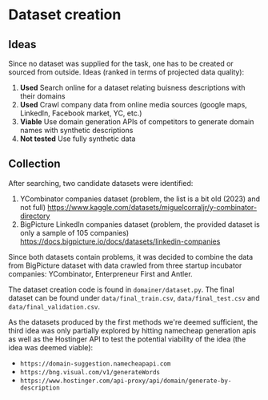 # Dataset creation

## Ideas

Since no dataset was supplied for the task, one has to be created or sourced
from outside. Ideas (ranked in terms of projected data quality):

1. **Used** Search online for a dataset relating buisness descriptions with
   their domains
2. **Used** Crawl company data from online media sources (google maps, LinkedIn,
   Facebook market, YC, etc.)
3. **Viable** Use domain generation APIs of competitors to generate domain names
   with synthetic descriptions
4. **Not tested** Use fully synthetic data

## Collection

After searching, two candidate datasets were identified:

1. YCombinator companies dataset (problem, the list is a bit old (2023) and not
   full) https://www.kaggle.com/datasets/miguelcorraljr/y-combinator-directory
2. BigPicture LinkedIn companies dataset (problem, the provided dataset is only
   a sample of 105 companies)
   https://docs.bigpicture.io/docs/datasets/linkedin-companies

Since both datasets contain problems, it was decided to combine the data from
BigPicture dataset with data crawled from three startup incubator companies:
YCombinator, Enterpreneur First and Antler.

The dataset creation code is found in `domainer/dataset.py`. The final dataset
can be found under `data/final_train.csv`, `data/final_test.csv` and
`data/final_validation.csv`.

As the datasets produced by the first methods we're deemed sufficient, the third
idea was only partially explored by hitting namecheap generation apis as well as
the Hostinger API to test the potential viability of the idea (the idea was
deemed viable):

- `https://domain-suggestion.namecheapapi.com`
- `https://bng.visual.com/v1/generateWords`
- `https://www.hostinger.com/api-proxy/api/domain/generate-by-description`

